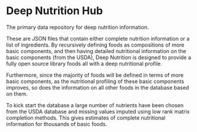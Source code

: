 # Deep Nutrition Hub
The primary data repository for deep nutrition information.

These are JSON files that contain either complete nutrition information or a list of ingredients. By recursively defining foods as compositions of more basic components, and then having detailed nutritional information on the basic components (from the USDA), Deep Nutrition is designed to provide a fully open source library foods all with a deep nutritional profile.

Furthermore, since the majority of foods will be defined in terms of more basic components, as the nutritional profiling of these basic components improves, so does the information on all other foods in the database based on them.

To kick start the database a large number of nutrients have been chosen from the USDA database and missing values imputed using low rank matrix completion methods. This gives estimates of complete nutritional information for thousands of basic foods. 
